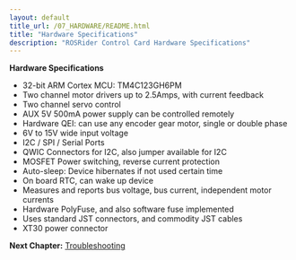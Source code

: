 ```yaml
---
layout: default
title_url: /07_HARDWARE/README.html
title: "Hardware Specifications"
description: "ROSRider Control Card Hardware Specifications"
---
```


**Hardware Specifications**

- 32-bit ARM Cortex MCU: TM4C123GH6PM
- Two channel motor drivers up to 2.5Amps, with current feedback
- Two channel servo control
- AUX 5V 500mA power supply can be controlled remotely
- Hardware QEI: can use any encoder gear motor, single or double phase
- 6V to 15V wide input voltage
- I2C / SPI / Serial Ports
- QWIC Connectors for I2C, also jumper available for I2C
- MOSFET Power switching, reverse current protection
- Auto-sleep: Device hibernates if not used certain time
- On board RTC, can wake up device
- Measures and reports bus voltage, bus current, independent motor currents
- Hardware PolyFuse, and also software fuse implemented
- Uses standard JST connectors, and commodity JST cables
- XT30 power connector

__Next Chapter:__ [Troubleshooting](../10_DEBUG/README.md)
